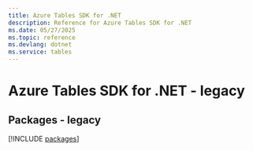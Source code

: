 ```yaml
---
title: Azure Tables SDK for .NET
description: Reference for Azure Tables SDK for .NET
ms.date: 05/27/2025
ms.topic: reference
ms.devlang: dotnet
ms.service: tables
---
```

# Azure Tables SDK for .NET - legacy
## Packages - legacy
[!INCLUDE [packages](tables-index.md)]